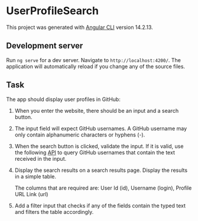 # UserProfileSearch

This project was generated with [Angular CLI](https://github.com/angular/angular-cli) version 14.2.13.

## Development server

Run `ng serve` for a dev server. Navigate to `http://localhost:4200/`. The application will automatically reload if you change any of the source files.


## Task
The app should display user profiles in GitHub:

1. When you enter the website, there should be an input and a search button.

2. The input field will expect GitHub usernames. A GitHub username may only contain alphanumeric characters or hyphens (-).

3. When the search button is clicked, validate the input. If it is valid, use the following [API](https://api.github.com/search/users?q=usernameParam) to query GitHub usernames that contain the text received in the input.

4. Display the search results on a search results page. Display the results in a simple table.

    The columns that are required are: User Id (id), Username (login), Profile URL Link (url)

5. Add a filter input that checks if any of the fields contain the typed text and filters the table accordingly.